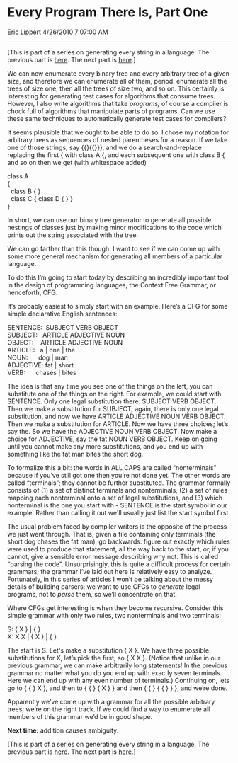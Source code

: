 # Every Program There Is, Part One

[Eric Lippert](https://social.msdn.microsoft.com/profile/Eric%20Lippert) 4/26/2010 7:07:00 AM

-----

\[This is part of a series on generating every string in a language. The previous part is [here](http://blogs.msdn.com/b/ericlippert/archive/2010/04/22/every-tree-there-is.aspx). The next part is [here](http://blogs.msdn.com/b/ericlippert/archive/2010/04/29/every-program-there-is-part-two.aspx).\]

We can now enumerate every binary tree and every arbitrary tree of a given size, and therefore we can enumerate all of them, period: enumerate all the trees of size one, then all the trees of size two, and so on. This certainly is interesting for generating test cases for algorithms that consume trees. However, I also write algorithms that take *programs;* of course a compiler is chock full of algorithms that manipulate parts of programs. Can we use these same techniques to automatically generate test cases for compilers?

It seems plausible that we ought to be able to do so. I chose my notation for arbitrary trees as sequences of nested parentheses for a reason. If we take one of those strings, say {{}{{}}}, and we do a search-and-replace replacing the first { with class A {, and each subsequent one with class B { and so on then we get (with whitespace added)

 

class A  
{  
  class B { }  
  class C { class D { } }  
}

In short, we can use our binary tree generator to generate all possible nestings of classes just by making minor modifications to the code which prints out the string associated with the tree.

We can go farther than this though. I want to see if we can come up with some more general mechanism for generating all members of a particular language.

To do this I’m going to start today by describing an incredibly important tool in the design of programming languages, the Context Free Grammar, or henceforth, CFG.

It’s probably easiest to simply start with an example. Here’s a CFG for some simple declarative English sentences:

 

SENTENCE:  SUBJECT VERB OBJECT  
SUBJECT:   ARTICLE ADJECTIVE NOUN  
OBJECT:    ARTICLE ADJECTIVE NOUN  
ARTICLE:   a | one | the  
NOUN:      dog | man  
ADJECTIVE: fat | short  
VERB:      chases | bites

The idea is that any time you see one of the things on the left, you can substitute one of the things on the right. For example, we could start with SENTENCE. Only one legal substitution there: SUBJECT VERB OBJECT. Then we make a substitution for SUBJECT; again, there is only one legal substitution, and now we have ARTICLE ADJECTIVE NOUN VERB OBJECT. Then we make a substitution for ARTICLE. Now we have three choices; let’s say the. So we have the ADJECTIVE NOUN VERB OBJECT. Now make a choice for ADJECTIVE, say the fat NOUN VERB OBJECT. Keep on going until you cannot make any more substitutions, and you end up with something like the fat man bites the short dog.

To formalize this a bit: the words in ALL CAPS are called “nonterminals” because if you’ve still got one then you’re not done yet. The other words are called “terminals”; they cannot be further substituted. The grammar formally consists of (1) a set of distinct terminals and nonterminals, (2) a set of rules mapping each nonterminal onto a set of legal substitutions, and (3) which nonterminal is the one you start with - SENTENCE is the start symbol in our example. Rather than calling it out we'll usually just list the start symbol first.

The usual problem faced by compiler writers is the opposite of the process we just went through. That is, given a file containing only terminals (the short dog chases the fat man), go backwards: figure out exactly which rules were used to produce that statement, all the way back to the start, or, if you cannot, give a sensible error message describing why not. This is called “parsing the code”. Unsurprisingly, this is quite a difficult process for certain grammars; the grammar I’ve laid out here is relatively easy to analyze. Fortunately, in this series of articles I won’t be talking about the messy details of building parsers; we want to use CFGs to *generate* legal programs, not to *parse* them, so we’ll concentrate on that.

Where CFGs get interesting is when they become recursive. Consider this simple grammar with only two rules, two nonterminals and two terminals:

 

S: { X } | { }  
X: X X | { X } | { }

The start is S. Let's make a substitution { X }. We have three possible substitutions for X, let’s pick the first, so { X X }. (Notice that unlike in our previous grammar, we can make arbitrarily long statements\! In the previous grammar no matter what you do you end up with exactly seven terminals. Here we can end up with any even number of terminals.) Continuing on, lets go to { { } X }, and then to { { } { X } } and then { { } { { } } }, and we’re done.

Apparently we’ve come up with a grammar for all the possible arbitrary trees; we’re on the right track. If we could find a way to enumerate all members of this grammar we’d be in good shape.

**Next time:** addition causes ambiguity.

\[This is part of a series on generating every string in a language. The previous part is [here](http://blogs.msdn.com/b/ericlippert/archive/2010/04/22/every-tree-there-is.aspx). The next part is [here](http://blogs.msdn.com/b/ericlippert/archive/2010/04/29/every-program-there-is-part-two.aspx).\]

